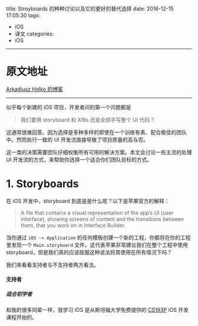 title: Stroyboards 的种种讨论以及它的更好的替代选择
date: 2016-12-15 17:05:30
tags:
  - iOS
  - 译文
categories:
  - iOS
---

# 原文地址

[Arkadiusz Holko 的博客](http://holko.pl/2016/03/29/storyboards-and-alternatives/)

--------------

似乎每个新建的 iOS 项目，开发者问的第一个问题都是

> 我们要用 storyboard 和 XIBs 还是全部手写整个 UI 代码？

这通常很难回答。因为选择是多种多样的即使在一个训练有素、配合极佳的团队中。然而执行一致的 UI 开发流直接导致了项目质量的高与否。

这一类的决策需要团队仔细权衡所有可用的解决方案。本文会讨论一些主流的处理 UI 开发流的方式，来帮助你选择一个适合你们团队目标的方式。

<!--more-->

# 1. Storyboards

在 iOS 开发中，storyboard 到底是是什么呢？以下是苹果官方的解释：

>A file that contains a visual representation of the app’s UI (user interface), showing screens of content and the transitions between them, that you work on in Interface Builder.

当你通过 `iOS -> Application` 的任何模板创建一个新的工程，你都将在你的工程里发现一个 `Main.storyboard` 文件。这代表苹果非常建议我们在整个工程中使用 storyboard，但是我们真的应该屈服这种说法将其使用在所有情况下吗？

我们来看看支持者与不支持者两方看法。

#### 支持者
##### 适合初学者

和我的很多同辈一样，我学习 iOS 是从斯坦福大学免费提供的 [CS193P](http://web.stanford.edu/class/cs193p/cgi-bin/drupal/) iOS 开发课程开始的。 

